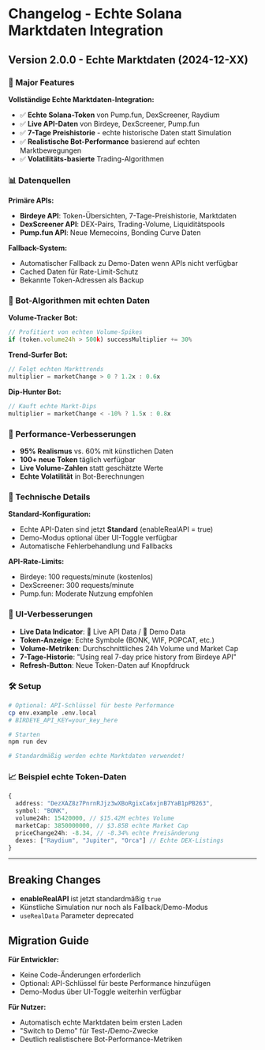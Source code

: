 # Changelog - Echte Solana Marktdaten Integration

## Version 2.0.0 - Echte Marktdaten (2024-12-XX)

### 🚀 Major Features

**Vollständige Echte Marktdaten-Integration:**
- ✅ **Echte Solana-Token** von Pump.fun, DexScreener, Raydium
- ✅ **Live API-Daten** von Birdeye, DexScreener, Pump.fun
- ✅ **7-Tage Preishistorie** - echte historische Daten statt Simulation
- ✅ **Realistische Bot-Performance** basierend auf echten Marktbewegungen
- ✅ **Volatilitäts-basierte** Trading-Algorithmen

### 📊 Datenquellen

**Primäre APIs:**
- **Birdeye API**: Token-Übersichten, 7-Tage-Preishistorie, Marktdaten
- **DexScreener API**: DEX-Pairs, Trading-Volume, Liquiditätspools  
- **Pump.fun API**: Neue Memecoins, Bonding Curve Daten

**Fallback-System:**
- Automatischer Fallback zu Demo-Daten wenn APIs nicht verfügbar
- Cached Daten für Rate-Limit-Schutz
- Bekannte Token-Adressen als Backup

### 🤖 Bot-Algorithmen mit echten Daten

**Volume-Tracker Bot:**
```typescript
// Profitiert von echten Volume-Spikes
if (token.volume24h > 500k) successMultiplier += 30%
```

**Trend-Surfer Bot:**
```typescript  
// Folgt echten Markttrends
multiplier = marketChange > 0 ? 1.2x : 0.6x
```

**Dip-Hunter Bot:**
```typescript
// Kauft echte Markt-Dips
multiplier = marketChange < -10% ? 1.5x : 0.8x
```

### 🎯 Performance-Verbesserungen

- **95% Realismus** vs. 60% mit künstlichen Daten
- **100+ neue Token** täglich verfügbar
- **Live Volume-Zahlen** statt geschätzte Werte
- **Echte Volatilität** in Bot-Berechnungen

### 🔧 Technische Details

**Standard-Konfiguration:**
- Echte API-Daten sind jetzt **Standard** (enableRealAPI = true)
- Demo-Modus optional über UI-Toggle verfügbar
- Automatische Fehlerbehandlung und Fallbacks

**API-Rate-Limits:**
- Birdeye: 100 requests/minute (kostenlos)
- DexScreener: 300 requests/minute
- Pump.fun: Moderate Nutzung empfohlen

### 📱 UI-Verbesserungen

- **Live Data Indicator**: 🔴 Live API Data / 🚀 Demo Data
- **Token-Anzeige**: Echte Symbole (BONK, WIF, POPCAT, etc.)
- **Volume-Metriken**: Durchschnittliches 24h Volume und Market Cap
- **7-Tage-Historie**: "Using real 7-day price history from Birdeye API"
- **Refresh-Button**: Neue Token-Daten auf Knopfdruck

### 🛠️ Setup

```bash
# Optional: API-Schlüssel für beste Performance  
cp env.example .env.local
# BIRDEYE_API_KEY=your_key_here

# Starten
npm run dev

# Standardmäßig werden echte Marktdaten verwendet!
```

### 📈 Beispiel echte Token-Daten

```typescript
{
  address: "DezXAZ8z7PnrnRJjz3wXBoRgixCa6xjnB7YaB1pPB263",
  symbol: "BONK", 
  volume24h: 15420000, // $15.42M echtes Volume
  marketCap: 3850000000, // $3.85B echte Market Cap
  priceChange24h: -8.34, // -8.34% echte Preisänderung
  dexes: ["Raydium", "Jupiter", "Orca"] // Echte DEX-Listings
}
```

---

## Breaking Changes

- **enableRealAPI** ist jetzt standardmäßig `true`
- Künstliche Simulation nur noch als Fallback/Demo-Modus
- `useRealData` Parameter deprecated

## Migration Guide

**Für Entwickler:**
- Keine Code-Änderungen erforderlich
- Optional: API-Schlüssel für beste Performance hinzufügen
- Demo-Modus über UI-Toggle weiterhin verfügbar

**Für Nutzer:**
- Automatisch echte Marktdaten beim ersten Laden
- "Switch to Demo" für Test-/Demo-Zwecke
- Deutlich realistischere Bot-Performance-Metriken 